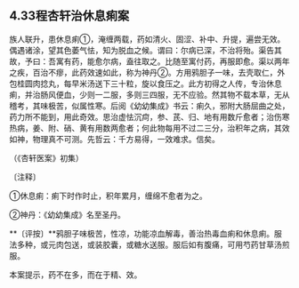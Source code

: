 ## 4.33程杏轩治休息痢案

族人联升，患休息痢①，淹缠两载，药如清火、固涩、补中、升提，遍尝无效。偶遇诸涂，望其色萎气怯，知为脱血之候。谓曰：尔病已深，不治将殆。渠告其故，予曰：吾寓有药，能愈尔病，盍往取之。比随至寓付药，再服即愈。渠以两年之疾，百治不瘳，此药效速如此，称为神丹②。方用鸦胆子一味，去壳取仁，外包桂圆肉捻丸，每早米汤送下三十粒，旋以食压之。此方初得之人传，专治休息痢，并治肠风便血，少则一二服，多则三四服，无不应验。然其物不载本草，无从稽考，其味极苦，似属性寒。后阅《幼幼集成》书云：痢久，邪附大肠屈曲之处，药力所不能到，用此奇效。思治虚怯沉疴，参、芪、归、地有用数斤愈者；治伤寒热病，姜、附、硝、黄有用数两愈者；何此物每用不过二三分，治积年之病，其效如神，物理真不可测。先哲云：千方易得，一效难求。信矣。

（《杏轩医案》初集）

〔注释〕

①休息痢：痢下时作时止，积年累月，缠绵不愈者为之。

②神丹：《幼幼集成》名至圣丹。

**〔评按〕**鸦胆子味极苦，性凉，功能凉血解毒，善治热毒血痢和休息痢。服法多种，或元肉包送，或装胶囊，或糖水送服。服后如有腹痛，可用芍药甘草汤煎服。

本案提示，药不在多，而在于精、效。
